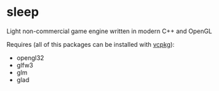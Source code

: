 # sleep
Light non-commercial game engine written in modern C++ and OpenGL

Requires (all of this packages can be installed with [vcpkg](https://github.com/Microsoft/vcpkg)):
- opengl32
- glfw3
- glm
- glad
